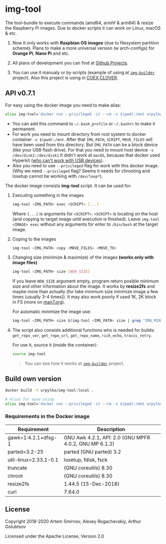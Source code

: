 # img-tool

The tool-bundle to execute commands (amd64, armhf &amp; arm64) &amp; resize the Raspberry Pi images. Due to docker scripts it can work on Linux, macOS & etc.

1. Now it only works with **Raspbian OS images** (due to filesystem partition scheme). Plans to make a more universal version (w arch-configs) for **Orange Pi**, **Nano Pi** and etc.

2. All plans of development you can find at [Github Projects](https://github.com/urpylka/img-tool/projects/1).

3. You can use it manualy or by scripts (example of using at [`img-builder`](https://github.com/urpylka/img-builder) project). Also this project is using in [COEX CLOVER](https://github.com/copterexpress/clover).

## API v0.7.1

For easy using the docker image you need to make alias:

```bash
alias img-tool='docker run --privileged -it --rm -v $(pwd):/mnt urpylka/img-tool:0.7.1 img-tool'
```

* You can add this command to `~/.bash_profile` or `~/.bashrc` to make it permanent.
* For work you need to mount directory from root system to docker container `-v $(pwd):/mnt`. After that `IMG_PATH`, `SCRIPT`, `MOVE_FILES` will have been used from this directory. But `IMG_PATH` can be a block device (like your USB flash drive). For that you need to mount host device `-v /dev/disk1:/dev/disk1` It didn't work at `macOS`, because that docker used Hyperkit ([who can't work with USB devices](https://github.com/moby/hyperkit/issues/149)).
* Also you need to use `--privileged` flag for work with this docker image. (Why we need `--privileged` flag? Seems it needs for chrooting and losetup cannot be working with `/dev/loop*`).

The docker image consists **img-tool** script. It can be used for:

1. Executing something in the images

    ```bash
    img-tool <IMG_PATH> exec <SCRIPT> [...]
    ```

    Where `[...]` is arguments for `<SCRIPT>`. `<SCRIPT>` is locating on the host (and copying to target image until execution is finished). Leave `img-tool <IMAGE> exec` without any arguments for enter to `/bin/bash` at the target image.

2. Coping to the images

    ```bash
    img-tool <IMG_PATH> copy <MOVE_FILES> <MOVE_TO>
    ```

3. Changing size (minimize & maximize) of the images **(works only with image files)**

    ```bash
    img-tool <IMG_PATH> size [NEW_SIZE]
    ```

    If you leave `NEW_SIZE` argument empty, program return posible minimum size and other information about the image. It works by **resize2fs** and maybe more than actually (for take minimum size minimize image a few times (usually 3-4 times)). It may also work poorly if used 1K, 2K block in FS (more on [man7.org](http://man7.org/linux/man-pages/man8/resize2fs.8.html)).

    For automatic minimize the image use:

    ```bash
    img-tool <IMG_PATH> size $(img-tool <IMG_PATH> size | grep "IMG_MIN_SIZE" | cut -b 15-)
    ```

4. The script also consists additional functions who is needed for builds: `get_repo_ver`, `get_repo_url`, `get_repo_name`, `rich_echo`, `travis_retry`.

    For use it, source it (inside the container):

    ```bash
    source img-tool
    ```

    > You can see how it works at [`img-builder`](https://github.com/urpylka/img-builder) project.

## Build own version

```bash
docker build -t urpylka/img-tool:local .

# Alias for ease using
alias img-tool='docker run --privileged -it --rm -v $(pwd):/mnt urpylka/img-tool:local img-tool'
```

### Requirements in the Docker image

Requirement | Description
--- | ---
gawk=1:4.2.1+dfsg-1 | GNU Awk 4.2.1, API: 2.0 (GNU MPFR 4.0.2, GNU MP 6.1.2)
parted=3.2-25 | parted (GNU parted) 3.2
util-linux=2.33.1-0.1 | losetup, fdisk, fsck
truncate | (GNU coreutils) 8.30
chroot | (GNU coreutils) 8.30
resize2fs | 1.44.5 (15-Dec-2018)
curl | 7.64.0

## License

Copyright 2018-2020 Artem Smirnov, Alexey Rogachevskiy, Arthur Golubtsov

Licensed under the Apache License, Version 2.0
